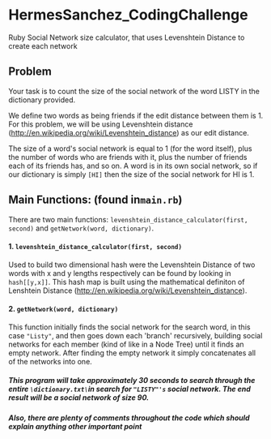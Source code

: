 # HermesSanchez_CodingChallenge
Ruby Social Network size calculator, that uses Levenshtein Distance to create each network

Problem
-------
Your task is to count the size of the social network of the word LISTY in the dictionary provided.

We define two words as being friends if the edit distance between them is 1. For this problem, we will
be using Levenshtein distance (http://en.wikipedia.org/wiki/Levenshtein_distance) as our edit distance.

The size of a word's social network is equal to 1 (for the word itself), plus the number of words who
are friends with it, plus the number of friends each of its friends has, and so on. A word is in its own
social network, so if our dictionary is simply `[HI]` then the size of the social network for HI is 1.

## Main Functions: (found in`main.rb`)
There are two main functions: `levenshtein_distance_calculator(first, second)` and `getNetwork(word, dictionary)`. 
#### 1. `levenshtein_distance_calculator(first, second)`
 Used to build two dimensional hash were the Levenshtein Distance of two words with x and y lengths respectively can be found by looking in `hash[[y,x]]`. This hash map is built using the mathematical definiton of Lenshtein Distance (http://en.wikipedia.org/wiki/Levenshtein_distance). 
#### 2. `getNetwork(word, dictionary)`
This function initially finds the social network for the search word, in this case `"Listy"`, and then goes down each 'branch' recursively, building social networks for each member (kind of like in a Node Tree) until it finds an empty network. After finding the empty network it simply concatenates all of the networks into one. 

##### This program will take approximately 30 seconds to search through the entire `\dictionary.txt\`in search for `"LISTY"'s` social network. The end result will be a social network of size 90. 

##### Also, there are plenty of comments throughout the code which should explain anything other important point

